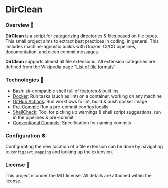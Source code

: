# DirClean

### Overview 👀

**DirClean** is a script for categorizing directories & files based on file types. This small project aims to extract best practices in coding, in general. This includes machine-agnostic builds with Docker, CI/CD pipelines, documentation, and clean commit messages.

**DirClean** supports almost all file extensions. All extension categories are defined from the Wikipedia page "[List of file formats](https://en.wikipedia.org/wiki/List_of_file_formats#Vector_graphics)".

### Technologies 🤖

- [Bash](https://www.gnu.org/software/bash/): `sh`-compatible shell full of features & built ins
- [Docker](https://www.docker.com/): Run tasks (such as lint) on a container, working on any machine
- [GitHub Actions](https://github.com/features/actions): Run workflows to lint, build & push docker image
- [Pre-Commit](https://pre-commit.com/): Run a pre-commit configs locally
- [ShellCheck](https://github.com/koalaman/shellcheck): Tool for picking up warnings & shell script suggestions, run in the pipelines & pre-commit
- [Conventional Commits](https://www.conventionalcommits.org/en/v1.0.0/): Specification for naming commits

### Configuration ⚙️

Configurating the new location of a file extension can be done by navigating to `config/ext_mapping` and looking up the extension.

### License 📄

This project is under the MIT license. All details are attached within the license.